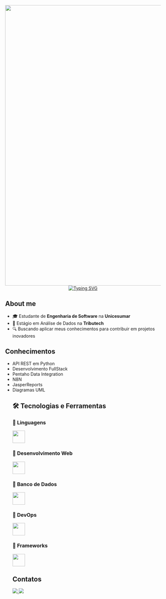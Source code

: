<div align="center">
 <img width="1609" height="905" alt="banner" src="https://github.com/user-attachments/assets/225b4f03-eef7-4158-97df-db5c7d342b53" />
  <a href="https://git.io/typing-svg"><img src="https://readme-typing-svg.demolab.com?font=Montserrat&weight=500&pause=800&color=9000EE&width=800&lines=Seja+bem-vindo(a)!" alt="Typing SVG" /></a><br>
</div>
  <h2>About me</h2>
<ul>
    <li>🎓 Estudante de <strong>Engenharia de Software</strong> na <strong>Unicesumar</strong></li>
    <li>💼 Estágio em Análise de Dados na <strong>Tributech</strong></li>
    <li>🔍 Buscando aplicar meus conhecimentos para contribuir em projetos inovadores</li>
</ul>

<h2>Conhecimentos</h2>
<ul>
    <li>API REST em Python</li>
    <li>Desenvolvimento FullStack</li>
    <li>Pentaho Data Integration</li>
    <li>N8N</li>
    <li>JasperReports</li>
    <li>Diagramas UML</li>
<h2>🛠️ Tecnologias e Ferramentas</h2>

<h3>🔹 Linguagens</h3>
<p align="left">
  <img src="https://skillicons.dev/icons?i=java,js,python" height="40"/>
</p>

<h3>🔹 Desenvolvimento Web</h3>
<p align="left">
  <img src="https://skillicons.dev/icons?i=html,css,bootstrap,react,vue" height="40"/>
</p>

<h3>🔹 Banco de Dados</h3>
<p align="left">
  <img src="https://skillicons.dev/icons?i=mysql,postgres" height="40"/>
</p>

<h3>🔹 DevOps</h3>
<p align="left">
  <img src="https://skillicons.dev/icons?i=git,github" height="40"/>
</p>

<h3>🔹 Frameworks</h3>
<p align="left">
  <img src="https://skillicons.dev/icons?i=nodejs" height="40"/>
</p>

 <h2>Contatos</h2>

<p align="left">
  <a href="mailto:filipesenragoncalves@gmail.com">
    <img src="https://img.shields.io/badge/Gmail-D14836?style=for-the-badge&logo=gmail&logoColor=white"/>
  </a>
  <a href="https://www.linkedin.com/in/filipe-gonçalves-12139b304/">
    <img src="https://img.shields.io/badge/LinkedIn-0077B5?style=for-the-badge&logo=linkedin&logoColor=white"/>
  </a>
</p>
